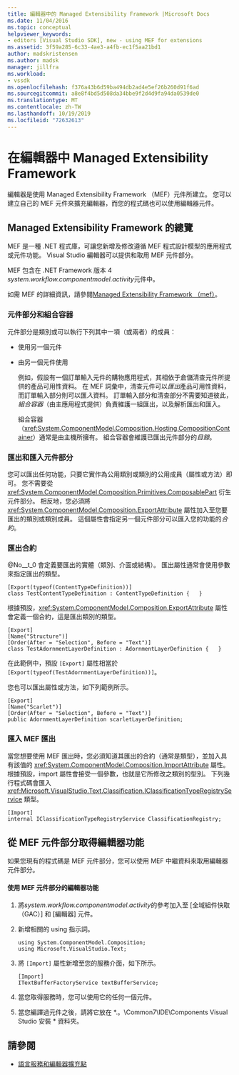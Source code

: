 ```yaml
---
title: 編輯器中的 Managed Extensibility Framework |Microsoft Docs
ms.date: 11/04/2016
ms.topic: conceptual
helpviewer_keywords:
- editors [Visual Studio SDK], new - using MEF for extensions
ms.assetid: 3f59a285-6c33-4ae3-a4fb-ec1f5aa21bd1
author: madskristensen
ms.author: madsk
manager: jillfra
ms.workload:
- vssdk
ms.openlocfilehash: f376a43b6d59ba494db2ad4e5ef26b260d91f6ad
ms.sourcegitcommit: a8e8f4bd5d508da34bbe9f2d4d9fa94da0539de0
ms.translationtype: MT
ms.contentlocale: zh-TW
ms.lasthandoff: 10/19/2019
ms.locfileid: "72632613"
---
```

# <a name="managed-extensibility-framework-in-the-editor"></a>在編輯器中 Managed Extensibility Framework
編輯器是使用 Managed Extensibility Framework （MEF）元件所建立。 您可以建立自己的 MEF 元件來擴充編輯器，而您的程式碼也可以使用編輯器元件。

## <a name="overview-of-the-managed-extensibility-framework"></a>Managed Extensibility Framework 的總覽
 MEF 是一種 .NET 程式庫，可讓您新增及修改遵循 MEF 程式設計模型的應用程式或元件功能。 Visual Studio 編輯器可以提供和取用 MEF 元件部分。

 MEF 包含在 .NET Framework 版本 4 *system.workflow.componentmodel.activity*元件中。

 如需 MEF 的詳細資訊，請參閱[Managed Extensibility Framework （mef）](/dotnet/framework/mef/index)。

### <a name="component-parts-and-composition-containers"></a>元件部分和組合容器
 元件部分是類別或可以執行下列其中一項（或兩者）的成員：

- 使用另一個元件

- 由另一個元件使用

  例如，假設有一個訂單輸入元件的購物應用程式，其相依于倉儲清查元件所提供的產品可用性資料。 在 MEF 詞彙中，清查元件可以*匯出*產品可用性資料，而訂單輸入部分則可以匯*入*資料。 訂單輸入部分和清查部分不需要知道彼此，*組合容器*（由主應用程式提供）負責維護一組匯出，以及解析匯出和匯入。

  組合容器（<xref:System.ComponentModel.Composition.Hosting.CompositionContainer>）通常是由主機所擁有。 組合容器會維護已匯出元件部分的*目錄*。

### <a name="export-and-import-component-parts"></a>匯出和匯入元件部分
 您可以匯出任何功能，只要它實作為公用類別或類別的公用成員（屬性或方法）即可。 您不需要從 <xref:System.ComponentModel.Composition.Primitives.ComposablePart> 衍生元件部分。 相反地，您必須將 <xref:System.ComponentModel.Composition.ExportAttribute> 屬性加入至您要匯出的類別或類別成員。 這個屬性會指定另一個元件部分可以匯入您的功能的*合約*。

### <a name="the-export-contract"></a>匯出合約
 @No__t_0 會定義要匯出的實體（類別、介面或結構）。 匯出屬性通常會使用參數來指定匯出的類型。

```
[Export(typeof(ContentTypeDefinition))]
class TestContentTypeDefinition : ContentTypeDefinition {   }
```

 根據預設，<xref:System.ComponentModel.Composition.ExportAttribute> 屬性會定義一個合約，這是匯出類別的類型。

```
[Export]
[Name("Structure")]
[Order(After = "Selection", Before = "Text")]
class TestAdornmentLayerDefinition : AdornmentLayerDefinition {   }
```

 在此範例中，預設 `[Export]` 屬性相當於 `[Export(typeof(TestAdornmentLayerDefinition))]`。

 您也可以匯出屬性或方法，如下列範例所示。

```
[Export]
[Name("Scarlet")]
[Order(After = "Selection", Before = "Text")]
public AdornmentLayerDefinition scarletLayerDefinition;
```

### <a name="import-a-mef-export"></a>匯入 MEF 匯出
 當您想要使用 MEF 匯出時，您必須知道其匯出的合約（通常是類型），並加入具有該值的 <xref:System.ComponentModel.Composition.ImportAttribute> 屬性。 根據預設，import 屬性會接受一個參數，也就是它所修改之類別的型別。 下列幾行程式碼會匯入 <xref:Microsoft.VisualStudio.Text.Classification.IClassificationTypeRegistryService> 類型。

```
[Import]
internal IClassificationTypeRegistryService ClassificationRegistry;
```

## <a name="get-editor-functionality-from-a-mef-component-part"></a>從 MEF 元件部分取得編輯器功能
 如果您現有的程式碼是 MEF 元件部分，您可以使用 MEF 中繼資料來取用編輯器元件部分。

#### <a name="to-consume-editor-functionality-from-a-mef-component-part"></a>使用 MEF 元件部分的編輯器功能

1. 將*system.workflow.componentmodel.activity*的參考加入至 [全域組件快取（GAC）] 和 [編輯器] 元件。

2. 新增相關的 using 指示詞。

    ```
    using System.ComponentModel.Composition;
    using Microsoft.VisualStudio.Text;
    ```

3. 將 `[Import]` 屬性新增至您的服務介面，如下所示。

    ```
    [Import]
    ITextBufferFactoryService textBufferService;
    ```

4. 當您取得服務時，您可以使用它的任何一個元件。

5. 當您編譯過元件之後，請將它放在 *.。\Common7\IDE\Components Visual Studio 安裝 \* 資料夾。

## <a name="see-also"></a>請參閱
- [語言服務和編輯器擴充點](../extensibility/language-service-and-editor-extension-points.md)
